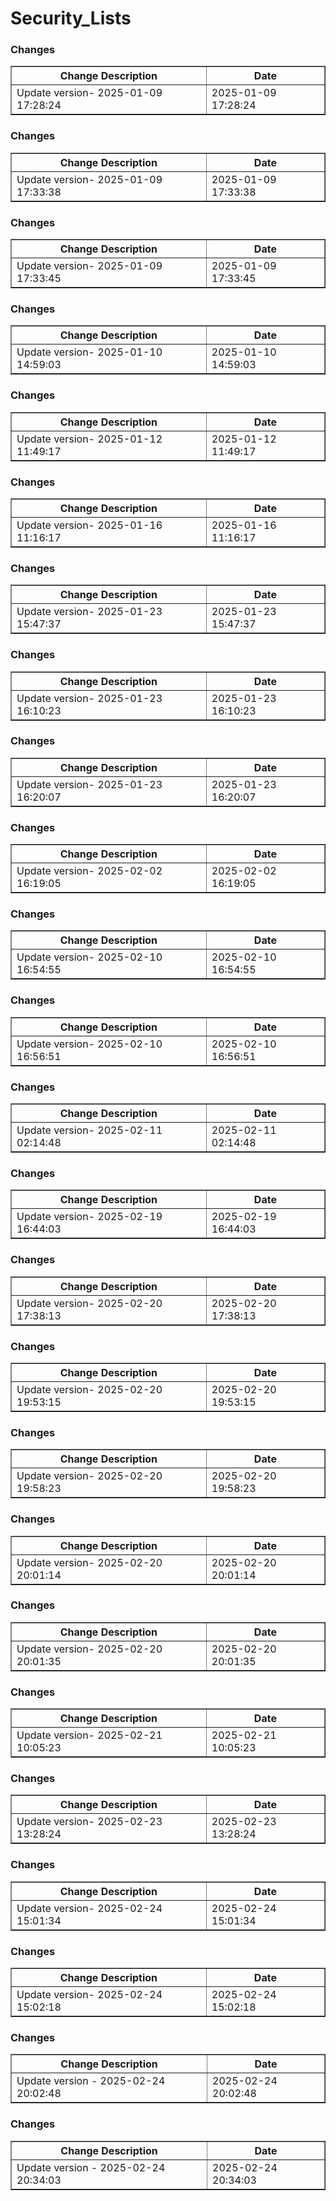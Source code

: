 # Security_Lists

<h3>Changes</h3>
<table border="1">
<tr><th>Change Description</th><th>Date</th></tr>
<tr><td style='color: #31;'>Update version- 2025-01-09 17:28:24</td><td>2025-01-09 17:28:24</td></tr>
</table>
<h3>Changes</h3>
<table border="1">
<tr><th>Change Description</th><th>Date</th></tr>
<tr><td style='color: #34;'>Update version- 2025-01-09 17:33:38</td><td>2025-01-09 17:33:38</td></tr>
</table>
<h3>Changes</h3>
<table border="1">
<tr><th>Change Description</th><th>Date</th></tr>
<tr><td style='color: #32;'>Update version- 2025-01-09 17:33:45</td><td>2025-01-09 17:33:45</td></tr>
</table>
<h3>Changes</h3>
<table border="1">
<tr><th>Change Description</th><th>Date</th></tr>
<tr><td style='color: #33;'>Update version- 2025-01-10 14:59:03</td><td>2025-01-10 14:59:03</td></tr>
</table>
<h3>Changes</h3>
<table border="1">
<tr><th>Change Description</th><th>Date</th></tr>
<tr><td style='color: #31;'>Update version- 2025-01-12 11:49:17</td><td>2025-01-12 11:49:17</td></tr>
</table>
<h3>Changes</h3>
<table border="1">
<tr><th>Change Description</th><th>Date</th></tr>
<tr><td style='color: #31;'>Update version- 2025-01-16 11:16:17</td><td>2025-01-16 11:16:17</td></tr>
</table>
<h3>Changes</h3>
<table border="1">
<tr><th>Change Description</th><th>Date</th></tr>
<tr><td style='color: #34;'>Update version- 2025-01-23 15:47:37</td><td>2025-01-23 15:47:37</td></tr>
</table>
<h3>Changes</h3>
<table border="1">
<tr><th>Change Description</th><th>Date</th></tr>
<tr><td style='color: #35;'>Update version- 2025-01-23 16:10:23</td><td>2025-01-23 16:10:23</td></tr>
</table>
<h3>Changes</h3>
<table border="1">
<tr><th>Change Description</th><th>Date</th></tr>
<tr><td style='color: #36;'>Update version- 2025-01-23 16:20:07</td><td>2025-01-23 16:20:07</td></tr>
</table>
<h3>Changes</h3>
<table border="1">
<tr><th>Change Description</th><th>Date</th></tr>
<tr><td style='color: #35;'>Update version- 2025-02-02 16:19:05</td><td>2025-02-02 16:19:05</td></tr>
</table>
<h3>Changes</h3>
<table border="1">
<tr><th>Change Description</th><th>Date</th></tr>
<tr><td style='color: #36;'>Update version- 2025-02-10 16:54:55</td><td>2025-02-10 16:54:55</td></tr>
</table>
<h3>Changes</h3>
<table border="1">
<tr><th>Change Description</th><th>Date</th></tr>
<tr><td style='color: #35;'>Update version- 2025-02-10 16:56:51</td><td>2025-02-10 16:56:51</td></tr>
</table>
<h3>Changes</h3>
<table border="1">
<tr><th>Change Description</th><th>Date</th></tr>
<tr><td style='color: #35;'>Update version- 2025-02-11 02:14:48</td><td>2025-02-11 02:14:48</td></tr>
</table>
<h3>Changes</h3>
<table border="1">
<tr><th>Change Description</th><th>Date</th></tr>
<tr><td style='color: #36;'>Update version- 2025-02-19 16:44:03</td><td>2025-02-19 16:44:03</td></tr>
</table>
<h3>Changes</h3>
<table border="1">
<tr><th>Change Description</th><th>Date</th></tr>
<tr><td style='color: #32;'>Update version- 2025-02-20 17:38:13</td><td>2025-02-20 17:38:13</td></tr>
</table>
<h3>Changes</h3>
<table border="1">
<tr><th>Change Description</th><th>Date</th></tr>
<tr><td style='color: #32;'>Update version- 2025-02-20 19:53:15</td><td>2025-02-20 19:53:15</td></tr>
</table>
<h3>Changes</h3>
<table border="1">
<tr><th>Change Description</th><th>Date</th></tr>
<tr><td style='color: #33;'>Update version- 2025-02-20 19:58:23</td><td>2025-02-20 19:58:23</td></tr>
</table>
<h3>Changes</h3>
<table border="1">
<tr><th>Change Description</th><th>Date</th></tr>
<tr><td style='color: #36;'>Update version- 2025-02-20 20:01:14</td><td>2025-02-20 20:01:14</td></tr>
</table>
<h3>Changes</h3>
<table border="1">
<tr><th>Change Description</th><th>Date</th></tr>
<tr><td style='color: #36;'>Update version- 2025-02-20 20:01:35</td><td>2025-02-20 20:01:35</td></tr>
</table>
<h3>Changes</h3>
<table border="1">
<tr><th>Change Description</th><th>Date</th></tr>
<tr><td style='color: #33;'>Update version- 2025-02-21 10:05:23</td><td>2025-02-21 10:05:23</td></tr>
</table>
<h3>Changes</h3>
<table border="1">
<tr><th>Change Description</th><th>Date</th></tr>
<tr><td style='color: #35;'>Update version- 2025-02-23 13:28:24</td><td>2025-02-23 13:28:24</td></tr>
</table>
<h3>Changes</h3>
<table border="1">
<tr><th>Change Description</th><th>Date</th></tr>
<tr><td style='color: #33;'>Update version- 2025-02-24 15:01:34</td><td>2025-02-24 15:01:34</td></tr>
</table>
<h3>Changes</h3>
<table border="1">
<tr><th>Change Description</th><th>Date</th></tr>
<tr><td style='color: #36;'>Update version- 2025-02-24 15:02:18</td><td>2025-02-24 15:02:18</td></tr>
</table>
<h3>Changes</h3>
<table border="1">
<tr><th>Change Description</th><th>Date</th></tr>
<tr><td style='color: #34;'>Update version - 2025-02-24 20:02:48</td><td>2025-02-24 20:02:48</td></tr>
</table>
<h3>Changes</h3>
<table border="1">
<tr><th>Change Description</th><th>Date</th></tr>
<tr><td style='color: #36;'>Update version - 2025-02-24 20:34:03</td><td>2025-02-24 20:34:03</td></tr>
</table>
